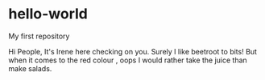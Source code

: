 # hello-world

My first repository

Hi People,
It's Irene here checking on you. Surely I like beetroot to bits! But when it comes to the red colour , oops I would rather take the juice than make salads.
